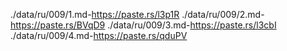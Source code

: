 ./data/ru/009/1.md-https://paste.rs/l3p1R
./data/ru/009/2.md-https://paste.rs/BVqD9
./data/ru/009/3.md-https://paste.rs/l3cbI
./data/ru/009/4.md-https://paste.rs/qduPV